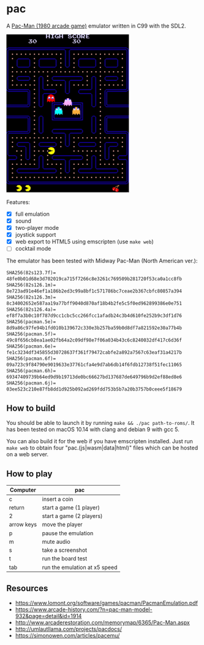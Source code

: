 # pac

A [Pac-Man (1980 arcade game)](https://en.wikipedia.org/wiki/Pac-Man) emulator written in C99 with the SDL2.

![pac demo gif](demo.gif)

Features:

- [x] full emulation
- [x] sound
- [x] two-player mode
- [x] joystick support
- [x] web export to HTML5 using emscripten (use `make web`)
- [ ] cocktail mode

The emulator has been tested with Midway Pac-Man (North American ver.):

```
SHA256(82s123.7f)= 48fe0b01d68e3d702019ca715f7266c8e3261c769509b281720f53ca0a1cc8fb
SHA256(82s126.1m)= 8e723ad91e46ef1a186b2ed3c99a8bf1c571786bc7ceae2b367cbfc80857a394
SHA256(82s126.3m)= 8c34002652e587aa19a77bff9040d870af18b4b2fe5c5f0ed962899386e0e751
SHA256(82s126.4a)= ef8f7a3b0c10f787d9cc1cbc5cc266fcc1afadb24c3b4d610fe252b9c3df1d76
SHA256(pacman.5e)= 8d9a86c97fe94b1fd010b139672c330e3b257ba59b0d8df7a821592e30a77b4b
SHA256(pacman.5f)= 49c8f656cb8ea1ae02fb64a2c09df98e7f06a034b43c6c8240032df417c6d36f
SHA256(pacman.6e)= fe1c3234df345855d30728637f361f79472cabfe2a892a7567c63eaf31a4217b
SHA256(pacman.6f)= 09a723c9f84790e9019633e37761cfa4e9d7ab6db14f6fdb12738f51fec11065
SHA256(pacman.6h)= 69347409739b64ed9d9b19713de0bc66627bd137687de649796b9d2ef88ed8e6
SHA256(pacman.6j)= 03ee523c210e87fb8dd1d925b092ad269fdd753b5b7a20b3757b0ceee5f18679
```

## How to build

You should be able to launch it by running `make && ./pac path-to-roms/`. It has been tested on macOS 10.14 with clang and debian 9 with gcc 5.

You can also build it for the web if you have emscripten installed. Just run `make web` to obtain four "pac.(js|wasm|data|html)" files which can be hosted on a web server.

## How to play

Computer | pac
--- | ---
c | insert a coin
return | start a game (1 player)
2 | start a game (2 players)
arrow keys | move the player
p | pause the emulation
m | mute audio
s | take a screenshot
t | run the board test
tab | run the emulation at x5 speed

## Resources

- https://www.lomont.org/software/games/pacman/PacmanEmulation.pdf
- https://www.arcade-history.com/?n=pac-man-model-932&page=detail&id=1914
- http://www.arcaderestoration.com/memorymap/6365/Pac-Man.aspx
- http://umlautllama.com/projects/pacdocs/
- https://simonowen.com/articles/pacemu/

